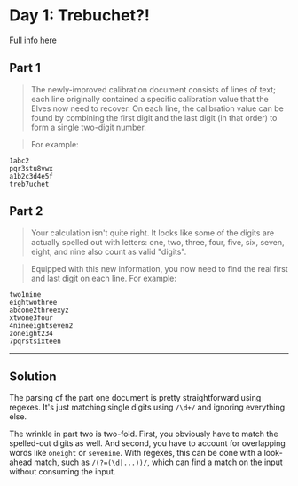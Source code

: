 # Day 1: Trebuchet?!

[Full info here](https://adventofcode.com/2023/day/1)

## Part 1
> The newly-improved calibration document consists of lines of text;
> each line originally contained a specific calibration value that the Elves now need to recover.
> On each line, the calibration value can be found by combining the first digit and the last
> digit (in that order) to form a single two-digit number.

> For example:
```
1abc2
pqr3stu8vwx
a1b2c3d4e5f
treb7uchet
```

## Part 2
> Your calculation isn't quite right. It looks like some of the digits are actually spelled out
> with letters: one, two, three, four, five, six, seven, eight, and nine also count as valid "digits".

> Equipped with this new information, you now need to find the real first and last digit on each line. For example:
```
two1nine
eightwothree
abcone2threexyz
xtwone3four
4nineeightseven2
zoneight234
7pqrstsixteen
```

---

## Solution

The parsing of the part one document is pretty straightforward using regexes. It's just matching single digits
using `/\d+/` and ignoring everything else.

The wrinkle in part two is two-fold. First, you obviously have to match the spelled-out digits as well. And
second, you have to account for overlapping words like `oneight` or `sevenine`. With regexes, this can be done
with a look-ahead match, such as `/(?=(\d|...))/`, which can find a match on the input without consuming the input.

